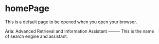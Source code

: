 # homePage
This is a default page to be opened when you open your browser.

Aria: Advanced Retrieval and Information Assistant          ------ This is the name of search engine and assistant.